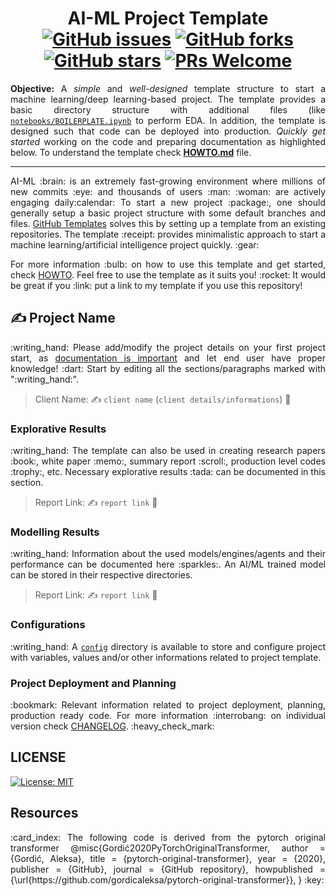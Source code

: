<h1 align = "center">
  AI-ML Project Template <br>
  <a href="https://github.com/m-np/ai-ml-project-template/issues"><img alt="GitHub issues" src="https://img.shields.io/github/issues/m-np/ai-ml-project-template?logo=git&style=plastic"></a>
  <a href="https://github.com/m-np/ai-ml-project-template/network"><img alt="GitHub forks" src="https://img.shields.io/github/forks/m-np/ai-ml-project-template?style=plastic&logo=github"></a>
  <a href="https://github.com/m-np/ai-ml-project-template/stargazers"><img alt="GitHub stars" src="https://img.shields.io/github/stars/m-np/ai-ml-project-template?style=plastic&logo=github"></a>
  <a href="https://makeapullrequest.com/"><img alt="PRs Welcome" src="https://img.shields.io/badge/PRs-welcome-brightgreen.svg?style=plastic&logo=open-source-initiative"></a>
</h1>

<div align = "justify">

**Objective:** A *simple* and *well-designed* template structure to start a machine learning/deep learning-based project. The template provides a basic directory structure with additional files (like [`notebooks/BOILERPLATE.ipynb`](./notebooks/BOILERPLATE.ipynb) to perform EDA. In addition, the template is designed such that code can be deployed into production. *Quickly get started* working on the code and preparing documentation as highlighted below. To understand the template check [**HOWTO.md**](./HOWTO.md) file.

---

</div>

<p align = "justify">AI-ML :brain: is an extremely fast-growing environment where millions of new commits :eye: and thousands of users :man: :woman: are actively engaging daily:calendar: To start a new project :package:, one should generally setup a basic project structure with some default branches and files. <a href = "https://docs.github.com/en/repositories/creating-and-managing-repositories/creating-a-template-repository">GitHub Templates</a> solves this by setting up a template from an existing repositories. The template :receipt: provides minimalistic approach to start a machine learning/artificial intelligence project quickly. :gear:</p>

<p align = "justify">For more information :bulb: on how to use this template and get started, check <a href = "HOWTO.md">HOWTO</a>. Feel free to use the template as it suits you! :rocket:
It would be great if you :link: put a link to my template if you use this repository!

## :writing_hand: Project Name

<p align = "justify">:writing_hand: Please add/modify the project details on your first project start, as <a href = "https://www.atlassian.com/work-management/knowledge-sharing/documentation/importance-of-documentation">documentation is important</a> and let end user have proper knowledge! :dart: Start by editing all the sections/paragraphs marked with ":writing_hand:".</p>

> Client Name: :writing_hand: `client name` (`client details/informations`) :office:

### Explorative Results

<p align = "justify">:writing_hand: The template can also be used in creating research papers :book:, white paper :memo:, summary report :scroll:, production level codes :trophy:, etc. Necessary explorative results :tada: can be documented in this section.</p>

> Report Link: :writing_hand: `report link` :closed_book:

### Modelling Results

<p align = "justify">:writing_hand: Information about the used models/engines/agents and their performance can be documented here :sparkles:. An AI/ML trained model can be stored in their respective directories.</p>

> Report Link: :writing_hand: `report link` :ledger:

### Configurations

<p align = "justify">:writing_hand: A <a href = "config"><code>config</code></a> directory is available to store and configure project with variables, values and/or other informations related to project template.</p>

### Project Deployment and Planning

<p align = "justify">:bookmark: Relevant information related to project deployment, planning, production ready code. For more information :interrobang: on individual version check <a href = "CHANGELOG.md">CHANGELOG</a>. :heavy_check_mark:</p>

## LICENSE 

[![License: MIT](https://img.shields.io/badge/License-MIT-yellow.svg)](./LICENSE)


## Resources

<p align = "justify">:card_index: The following code is derived from the pytorch original transformer @misc{Gordić2020PyTorchOriginalTransformer,
  author = {Gordić, Aleksa},
  title = {pytorch-original-transformer},
  year = {2020},
  publisher = {GitHub},
  journal = {GitHub repository},
  howpublished = {\url{https://github.com/gordicaleksa/pytorch-original-transformer}},
} :key:</p>
